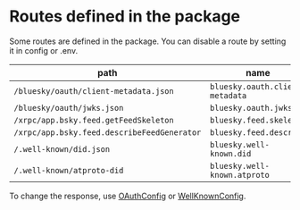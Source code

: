 Routes defined in the package
====

Some routes are defined in the package. You can disable a route by setting it in config or .env.

| path                                        | name                            |
|---------------------------------------------|---------------------------------|
| `/bluesky/oauth/client-metadata.json`       | `bluesky.oauth.client-metadata` |
| `/bluesky/oauth/jwks.json`                  | `bluesky.oauth.jwks`            |
| `/xrpc/app.bsky.feed.getFeedSkeleton`       | `bluesky.feed.skeleton`         |
| `/xrpc/app.bsky.feed.describeFeedGenerator` | `bluesky.feed.describe`         |
| `/.well-known/did.json`                     | `bluesky.well-known.did`        |
| `/.well-known/atproto-did`                  | `bluesky.well-known.atproto`    |

To change the response, use [OAuthConfig](../src/Socalite/OAuthConfig.php) or [WellKnownConfig](../src/WellKnown/WellKnownConfig.php).
